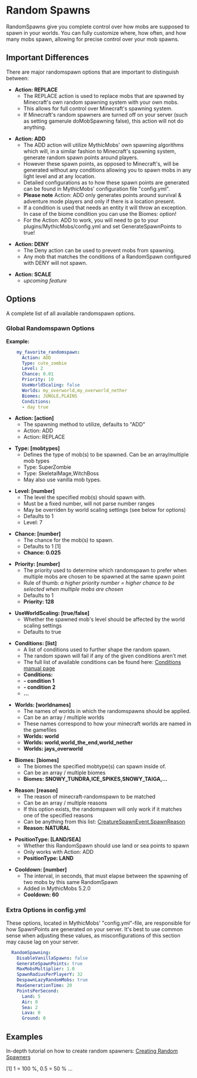 Random Spawns
===================

RandomSpawns give you complete control over how mobs are supposed to spawn in your worlds. You can fully customize where, how often, and how many mobs spawn, allowing for precise control over your mob spawns.

Important Differences
---------------------

There are major randomspawn options that are important to distinguish between:

-   **Action: REPLACE**
    -   The REPLACE action is used to replace mobs that are spawned by Minecraft's own random spawning system with your own mobs. 
    -   This allows for full control over Minecraft's spawning system. 
    -   If Minecraft's random spawners are turned off on your server (such as setting gamerule doMobSpawning false), this action will not do anything.

<!-- -->

-   **Action: ADD**
    -   The ADD action will utilize MythicMobs' own spawning algorithms which will, in a similar fashion to Minecraft's spawning system, generate random spawn points around players.
    -   However these spawn points, as opposed to Minecraft's, will be generated without any conditions allowing you to spawn mobs in any light level and at any location.
    -   Detailed configurations as to how these spawn points are generated can be found in MythicMobs' configuration file "config.yml".
    -   **Please note** Action: ADD only generates points around survival & adventure mode players and only if there is a location present.
    -   If a condition is used that needs an entity it will throw an exception. In case of the biome condition you can use the Biomes: option!
    -   For the Action: ADD to work, you will need to go to your plugins/MythicMobs/config.yml and set GenerateSpawnPoints to true!

<!-- -->

-   **Action: DENY**
    -   The Deny action can be used to prevent mobs from spawning.
    -   Any mob that matches the conditions of a RandomSpawn configured with DENY will not spawn.

<!-- -->

-   **Action: SCALE**
    -   *upcoming feature*

Options
-------

A complete list of all available randomspawn options.

### Global Randomspawn Options

**Example:**
```yaml
    my_favorite_randomspawn:
      Action: ADD
      Type: cute_zombie
      Level: 2
      Chance: 0.01
      Priority: 10
      UseWorldScaling: false
      Worlds: my_overworld,my_overworld_nether
      Biomes: JUNGLE,PLAINS
      Conditions:
      - day true
```
-   **Action: \[action\]**
    -   The spawning method to utilize, defaults to "ADD"
    -   Action: ADD
    -   Action: REPLACE

<!-- -->

-   **Type: \[mobtypes\]**
    -   Defines the type of mob(s) to be spawned. Can be an array/multiple mob types
    -   Type: SuperZombie
    -   Type: SkeletalMage,WitchBoss
    -   May also use vanilla mob types.

<!-- -->

-   **Level: \[number\]**
    -   The level the specified mob(s) should spawn with.
    -   Must be a fixed number, will not parse number ranges
    -   May be overriden by world scaling settings (see below for
        options)
    -   Defaults to 1
    -   Level: 7

<!-- -->

-   **Chance: \[number\]**
    -   The chance for the mob(s) to spawn.
    -   Defaults to 1 [1]
    -   **Chance: 0.025**

<!-- -->

-   **Priority: \[number\]**
    -   The priority used to determine which randomspawn to prefer when multiple mobs are chosen to be spawned at the same spawn point
    -   Rule of thumb: *a higher priority number = higher chance to be selected when multiple mobs are chosen*
    -   Defaults to 1
    -   **Priority: 128**

<!-- -->

-   **UseWorldScaling: \[true/false\]**
    -   Whether the spawned mob's level should be affected by the world scaling settings
    -   Defaults to true

<!-- -->

-   **Conditions: \[list\]**
    -   A list of conditions used to further shape the random spawn.
    -   The random spawn will fail if any of the given conditions aren't met
    -   The full list of available conditions can be found here:
        [Conditions manual page](/Skills/conditions#conditions)
    -   **Conditions:**
    -   **- condition 1**
    -   **- condition 2**
    -   **...**

<!-- -->

-   **Worlds: \[worldnames\]**
    -   The names of worlds in which the randomspawns should be applied.
    -   Can be an array / multiple worlds
    -   These names correspond to how your minecraft worlds are named in the gamefiles
    -   **Worlds: world**
    -   **Worlds: world,world\_the\_end,world\_nether**
    -   **Worlds: jays\_overworld**

<!-- -->

-   **Biomes: \[biomes\]**
    -   The biomes the specified mobtype(s) can spawn inside of.
    -   Can be an array / multiple biomes
    -   **Biomes: SNOWY\_TUNDRA,ICE\_SPIKES,SNOWY\_TAIGA,...**

<!-- -->

-   **Reason: \[reason\]**
    -   The reason of minecraft-randomspawn to be matched
    -   Can be an array / multiple reasons
    -   If this option exists, the randomspawn will only work if it matches one of the specified reasons
    -   Can be anything from this list:
        [CreatureSpawnEvent.SpawnReason](https://hub.spigotmc.org/javadocs/bukkit/org/bukkit/event/entity/CreatureSpawnEvent.SpawnReason.html)
    -   **Reason: NATURAL**

<!-- -->

-   **PositionType: \[LAND/SEA\]**
    -   Whether this RandomSpawn should use land or sea points to spawn
    -   Only works with Action: ADD
    -   **PositionType: LAND**

<!-- -->

-   **Cooldown: \[number\]**
    -   The interval, in seconds, that must elapse between the spawning of two mobs by this same RandomSpawn
    -   Added in MythicMobs 5.2.0
    -   **Cooldown: 60**

### Extra Options in config.yml

These options, located in MythicMobs' "config.yml"-file, are responsible for how SpawnPoints are generated on your server. It's best to use common sense when adjusting these values, as misconfigurations of this section may cause lag on your server.

```yaml
  RandomSpawning:
    DisableVanillaSpawns: false
    GenerateSpawnPoints: true
    MaxMobsMultiplier: 1.0
    SpawnRadiusPerPlayerY: 32
    DespawnLazyRandomMobs: true
    MaxGenerationTime: 20
    PointsPerSecond:
      Land: 5
      Air: 0
      Sea: 2
      Lava: 0
      Ground: 0
```
Examples
--------

In-depth tutorial on how to create random spawners: [Creating Random
Spawners](/tutorials/randomspawns)

[1] 1 = 100 %, 0.5 = 50 % ...